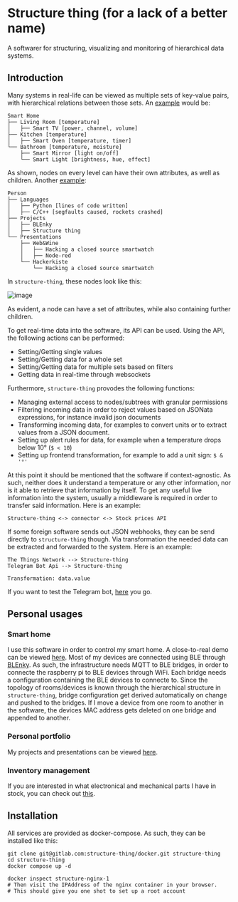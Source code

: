 # Structure thing (for a lack of a better name)

A softwarer for structuring, visualizing and monitoring of hierarchical data systems.

## Introduction

Many systems in real-life can be viewed as multiple sets of key-value pairs, with hierarchical relations between those sets.
An [example](https://demo.home.nullco.de/) would be:
```
Smart Home
├── Living Room [temperature]
│   ├── Smart TV [power, channel, volume]
├── Kitchen [temperature]
│   ├── Smart Oven [temperature, timer]
└── Bathroom [temperature, moisture]
    ├── Smart Mirror [light on/off]
    └── Smart Light [brightness, hue, effect]
```
As shown, nodes on every level can have their own attributes, as well as children.
Another [example](https://daniel.nullco.de/):
```
Person
├── Languages
│   ├── Python [lines of code written]
│   ├── C/C++ [segfaults caused, rockets crashed]
├── Projects
│   ├── BLEnky
│   ├── Structure thing
└── Presentations
    ├── Web&Wine
    │   ├── Hacking a closed source smartwatch
    │   ├── Node-red
    └── Hackerkiste
        └── Hacking a closed source smartwatch
```

In `structure-thing`, these nodes look like this:

![image](https://github.com/user-attachments/assets/85b2553f-e4db-446c-8164-e75da300f05f)

As evident, a node can have a set of attributes, while also containing further children.

To get real-time data into the software, its API can be used. Using the API, the following actions can be performed:
- Setting/Getting single values
- Setting/Getting data for a whole set
- Setting/Getting data for multiple sets based on filters
- Getting data in real-time through websockets

Furthermore, `structure-thing` provodes the following functions:
- Managing external access to nodes/subtrees with granular permissions
- Filtering incoming data in order to reject values based on JSONata expressions, for instance invalid json documents
- Transforming incoming data, for examples to convert units or to extract values from a JSON document.
- Setting up alert rules for data, for example when a temperature drops below 10° (`$ < 10`)
- Setting up frontend transformation, for example to add a unit sign: `$ & '°'`

At this point it should be mentioned that the software if context-agnostic. As such, neither does it understand a temperature or any other information, nor is it able to retrieve that information by itself.
To get any useful live information into the system, usually a middleware is required in order to transfer said information. Here is an example:
```
Structure-thing <-> connector <-> Stock prices API
```

If some foreign software sends out JSON webhooks, they can be send directly to `structure-thing` though. Via transformation the needed data can be extracted and forwarded to the system.
Here is an example:
```
The Things Network --> Structure-thing
Telegram Bot Api --> Structure-thing

Transformation: data.value
```
If you want to test the Telegram bot, [here](https://structure.nullco.de/?node_id=66de37d172285b08bc86cd3c&token=3c55f7bb1de0e79c9020dbb09deac741df56fc5474825407abb94f96714ce134) you go.

## Personal usages

### Smart home
I use this software in order to control my smart home. A close-to-real demo can be viewed [here](https://demo.home.nullco.de/).
Most of my devices are connected using BLE through [BLEnky](https://github.com/dakhnod/blenky/). As such, the infrastructure needs MQTT to BLE bridges, in order to connecte
the raspberry pi to BLE devices through WiFi. Each bridge needs a configuration containing the BLE devices to connecte to.
Since the topology of rooms/devices is known through the hierarchical structure in `structure-thing`, bridge configuration get derived automatically on change and pushed to the bridges.
If I move a device from one room to another in the software, the devices MAC address gets deleted on one bridge and appended to another.

### Personal portfolio
My projects and presentations can be viewed [here](https://daniel.nullco.de/).

### Inventory management
If you are interested in what electronical and mechanical parts I have in stock, you can check out [this](https://inventory.nullco.de).


## Installation

All services are provided as docker-compose. As such, they can be installed like this:
```
git clone git@gitlab.com:structure-thing/docker.git structure-thing
cd structure-thing
docker compose up -d

docker inspect structure-nginx-1
# Then visit the IPAddress of the nginx container in your browser.
# This should give you one shot to set up a root account
```
